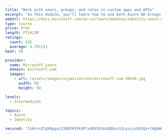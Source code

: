 ```yaml
---
title: "Work with users, groups, and roles in custom apps and APIs"
excerpt: "In this module, you’ll learn how to use both Azure AD Groups and Application Roles to provide fine grained access control to an application."
webUrl: https://docs.microsoft.com/en-us/learn/modules/identity-users-groups-approles/
type: course
price: Free
length: PT1H13M
ratings:
  count: 225
  average: 4.791111
heat: 50

provider:
  name: Microsoft Learn
  domain: microsoft.com
  images:
    - url: /assets/images/organizations/microsoft.com-50x50.jpg
      width: 50
      height: 50

levels:
  - Intermediate

topics:
  - Azure
  - Identity

secured: "CzHrsnZCgVKpgxc23OOFKXYkUPlv48YSht6sDQGo/n1Lysxju5d1Qz+l0gkWm/idCXCcdsTaPje7N6PVuHghb9eCh85qAQHAgUmD2/y7Zl+2LwyI5iiBwU/lmipp2gjehmE+WJhyWBo0EzUdICALAaGa6fmG/yH1eKKgneE4j9FyKyt+MKWhrXgp+WYMGtr2qUAvGK/QkJdtksWTO9RwH/8OG5fqQBjbGJ43/IF24EI6RFDb3Y2euqrGML4Qj7UcXMCiAjZYrUuKCOn2tyDSLPXd7chnvyxYW53gdgZapw6ThDNVQPff3q8KtMQcvpyLMSl1GCJMBU7ontOER4lDSo1VDZHdgxTIo1ffKnCLjVfsVQofPD0V3vMxpHR4bJ6YIgcYpahm8QKCccfZitIk3zVZRm8/xq8KoIGsGhMYYy8=;Bx8RoDZq9CsuHjcajDtg9Q=="
---
```


